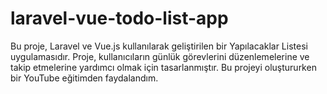 # laravel-vue-todo-list-app
 Bu proje, Laravel ve Vue.js kullanılarak geliştirilen bir Yapılacaklar Listesi uygulamasıdır. Proje, kullanıcıların günlük görevlerini düzenlemelerine ve takip etmelerine yardımcı olmak için tasarlanmıştır. Bu projeyi oluştururken bir YouTube eğitimden faydalandım.
